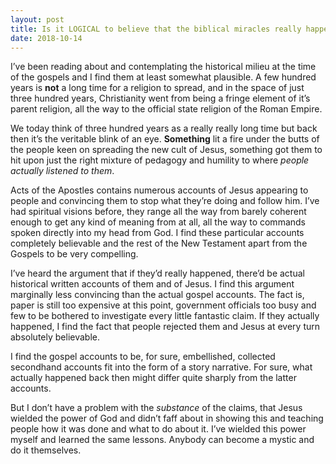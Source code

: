 ```yaml
---
layout: post
title: Is it LOGICAL to believe that the biblical miracles really happened?
date: 2018-10-14
---
```


<p>I’ve been reading about and contemplating the historical milieu at the time of the gospels and I find them at least somewhat plausible. A few hundred years is <b>not</b> a long time for a religion to spread, and in the space of just three hundred years, Christianity went from being a fringe element of it’s parent religion, all the way to the official state religion of the Roman Empire.</p><p>We today think of three hundred years as a really really long time but back then it’s the veritable blink of an eye. <b>Something</b> lit a fire under the butts of the people keen on spreading the new cult of Jesus, something got them to hit upon just the right mixture of pedagogy and humility to where <i>people actually listened to them</i>.</p><p>Acts of the Apostles contains numerous accounts of Jesus appearing to people and convincing them to stop what they’re doing and follow him. I’ve had spiritual visions before, they range all the way from barely coherent enough to get any kind of meaning from at all, all the way to commands spoken directly into my head from God. I find these particular accounts completely believable and the rest of the New Testament apart from the Gospels to be very compelling.</p><p>I’ve heard the argument that if they’d really happened, there’d be actual historical written accounts of them and of Jesus. I find this argument marginally less convincing than the actual gospel accounts. The fact is, paper is still too expensive at this point, government officials too busy and few to be bothered to investigate every little fantastic claim. If they actually happened, I find the fact that people rejected them and Jesus at every turn absolutely believable.</p><p>I find the gospel accounts to be, for sure, embellished, collected secondhand accounts fit into the form of a story narrative. For sure, what actually happened back then might differ quite sharply from the latter accounts.</p><p>But I don’t have a problem with the <i>substance</i> of the claims, that Jesus wielded the power of God and didn’t faff about in showing this and teaching people how it was done and what to do about it. I’ve wielded this power myself and learned the same lessons. Anybody can become a mystic and do it themselves.</p>
